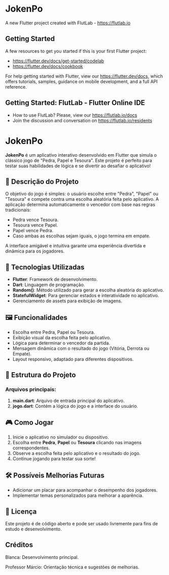 # JokenPo

A new Flutter project created with FlutLab - https://flutlab.io

## Getting Started

A few resources to get you started if this is your first Flutter project:

- https://flutter.dev/docs/get-started/codelab
- https://flutter.dev/docs/cookbook

For help getting started with Flutter, view our
https://flutter.dev/docs, which offers tutorials,
samples, guidance on mobile development, and a full API reference.

## Getting Started: FlutLab - Flutter Online IDE

- How to use FlutLab? Please, view our https://flutlab.io/docs
- Join the discussion and conversation on https://flutlab.io/residents
  
# JokenPo

**JokenPo** é um aplicativo interativo desenvolvido em Flutter que simula o clássico jogo de "Pedra, Papel e Tesoura". Este projeto é perfeito para testar suas habilidades de lógica e se divertir ao desafiar o aplicativo!

## 📜 Descrição do Projeto

O objetivo do jogo é simples: o usuário escolhe entre "Pedra", "Papel" ou "Tesoura" e compete contra uma escolha aleatória feita pelo aplicativo. A aplicação determina automaticamente o vencedor com base nas regras tradicionais:

- Pedra vence Tesoura.
- Tesoura vence Papel.
- Papel vence Pedra.
- Caso ambas as escolhas sejam iguais, o jogo termina em empate.

A interface amigável e intuitiva garante uma experiência divertida e dinâmica para os jogadores.

## 🚀 Tecnologias Utilizadas

- **Flutter**: Framework de desenvolvimento.
- **Dart**: Linguagem de programação.
- **Random()**: Método utilizado para gerar a escolha aleatória do aplicativo.
- **StatefulWidget**: Para gerenciar estados e interatividade no aplicativo.
- Gerenciamento de assets para exibição de imagens.

## 🖼️ Funcionalidades

- Escolha entre Pedra, Papel ou Tesoura.
- Exibição visual da escolha feita pelo aplicativo.
- Lógica para determinar o vencedor da partida.
- Mensagem dinâmica com o resultado do jogo (Vitória, Derrota ou Empate).
- Layout responsivo, adaptado para diferentes dispositivos.

## 📂 Estrutura do Projeto

### Arquivos principais:
1. **main.dart**: Arquivo de entrada principal do aplicativo.
2. **jogo.dart**: Contém a lógica do jogo e a interface do usuário.

## 🎮 Como Jogar

1. Inicie o aplicativo no simulador ou dispositivo.
2. Escolha entre **Pedra**, **Papel** ou **Tesoura** clicando nas imagens correspondentes.
3. Observe a escolha feita pelo aplicativo e o resultado do jogo.
4. Continue jogando para testar sua sorte!

## 🛠️ Possíveis Melhorias Futuras

- Adicionar um placar para acompanhar o desempenho dos jogadores.
- Implementar temas personalizados para melhorar a aparência.

## 📜 Licença

Este projeto é de código aberto e pode ser usado livremente para fins de estudo e desenvolvimento.

## Créditos

Blanca: Desenvolvimento principal.

Professor Márcio: Orientação técnica e sugestões de melhorias.
